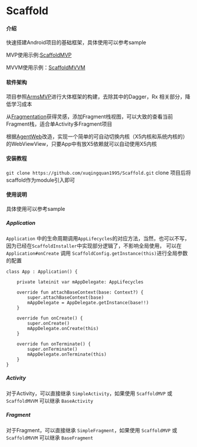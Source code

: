 # Scaffold

#### 介绍
快速搭建Android项目的基础框架，具体使用可以参考sample

MVP使用示例:[ScaffoldMVP](https://github.com/xuqingquan1995/ScaffoldMVP.git)

MVVM使用示例：[ScaffoldMVVM](https://github.com/xuqingquan1995/ScaffoldMVVM.git)

#### 软件架构
项目参照[ArmsMVP](https://github.com/JessYanCoding/MVPArms.git)进行大体框架的构建，去除其中的Dagger，Rx 相关部分，降低学习成本

从[Fragmentation](https://github.com/YoKeyword/Fragmentation.git)获得灵感，添加Fragment栈视图，可以大致的查看当前Fragment栈，适合单Activity多Fragment项目

根据[AgentWeb](https://github.com/Justson/AgentWeb.git)改造，实现一个简单的可自动切换内核（X5内核和系统内核的）的WebViewView，只要App中有放X5依赖就可以自动使用X5内核

#### 安装教程

` git clone https://github.com/xuqingquan1995/Scaffold.git `
clone 项目后将scaffold作为module引入即可

#### 使用说明

具体使用可以参考sample
##### Application
`Application` 中的生命周期调用`AppLifecycles`的对应方法，当然，也可以不写，因为已经在`ScaffoldInstaller`中实现部分逻辑了，不影响全局使用，
可以在 `Application#onCreate` 调用 `ScaffoldConfig.getInstance(this)`进行全局参数的配置

```
class App : Application() {

    private lateinit var mAppDelegate: AppLifecycles

    override fun attachBaseContext(base: Context?) {
        super.attachBaseContext(base)
        mAppDelegate = AppDelegate.getInstance(base!!)
    }

    override fun onCreate() {
        super.onCreate()
        mAppDelegate.onCreate(this)
    }

    override fun onTerminate() {
        super.onTerminate()
        mAppDelegate.onTerminate(this)
    }
}
```

##### Activity
对于Activity，可以直接继承 `SimpleActivity`，如果使用 `ScaffoldMVP` 或 `ScaffoldMVVM` 可以继承 `BaseActivity`

##### Fragment
对于Fragment，可以直接继承 `SimpleFragment`，如果使用 `ScaffoldMVP` 或 `ScaffoldMVVM` 可以继承 `BaseFragment`
